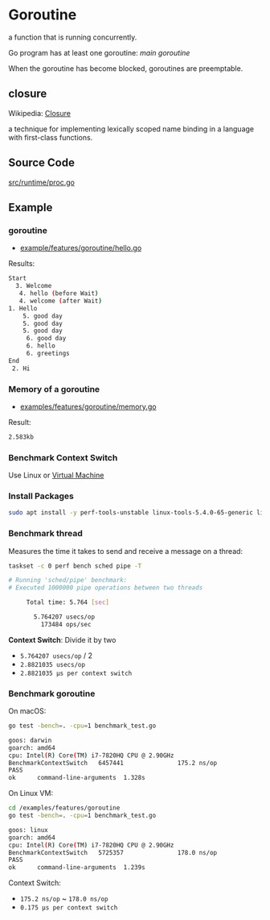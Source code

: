 # Goroutine

a function that is running concurrently.

Go program has at least one goroutine: _main goroutine_

When the goroutine has become blocked, goroutines are preemptable.

## closure

Wikipedia: [Closure](<https://en.wikipedia.org/wiki/Closure_(computer_programming)>)

a technique for implementing lexically scoped name binding in a language with first-class functions.

## Source Code

[src/runtime/proc.go](https://cs.opensource.google/go/go/+/refs/tags/go1.16.6:src/runtime/proc.go)

## Example

### goroutine

- [example/features/goroutine/hello.go](./../examples/features/goroutine/hello.go)

Results:

```bash
Start
  3. Welcome
   4. hello (before Wait)
   4. welcome (after Wait)
1. Hello
    5. good day
    5. good day
    5. good day
     6. good day
     6. hello
     6. greetings
End
 2. Hi
```

### Memory of a goroutine

- [examples/features/goroutine/memory.go](../examples/features/goroutine/memory.go)

Result:

```bash
2.583kb
```

### Benchmark Context Switch

Use Linux or [Virtual Machine](vm.md)

### Install Packages

```bash
sudo apt install -y perf-tools-unstable linux-tools-5.4.0-65-generic linux-cloud-tools-5.4.0-65-generic linux-tools-generic linux-cloud-tools-generic
```

### Benchmark thread

Measures the time it takes to send and receive a message on a thread:

```bash
taskset -c 0 perf bench sched pipe -T
```

```bash
# Running 'sched/pipe' benchmark:
# Executed 1000000 pipe operations between two threads

     Total time: 5.764 [sec]

       5.764207 usecs/op
         173484 ops/sec
```

**Context Switch**: Divide it by two

- `5.764207 usecs/op` / 2
- `2.8821035 usecs/op`
- `2.8821035 μs per context switch`

### Benchmark goroutine

On macOS:

```bash
go test -bench=. -cpu=1 benchmark_test.go

goos: darwin
goarch: amd64
cpu: Intel(R) Core(TM) i7-7820HQ CPU @ 2.90GHz
BenchmarkContextSwitch   6457441               175.2 ns/op
PASS
ok      command-line-arguments  1.328s
```

On Linux VM:

```bash
cd /examples/features/goroutine
go test -bench=. -cpu=1 benchmark_test.go

goos: linux
goarch: amd64
cpu: Intel(R) Core(TM) i7-7820HQ CPU @ 2.90GHz
BenchmarkContextSwitch   5725357               178.0 ns/op
PASS
ok      command-line-arguments  1.239s
```

Context Switch:

- `175.2 ns/op` ~ `178.0 ns/op`
- `0.175 μs per context switch`
